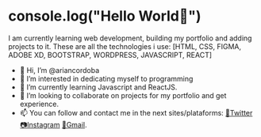 # console.log("Hello World👋")
I am currently learning web development, building my portfolio and adding projects to it. These are all the technologies i use: [HTML, CSS, FIGMA, ADOBE XD, BOOTSTRAP, WORDPRESS, JAVASCRIPT, REACT]

- 👋 Hi, I’m @ariancordoba
- 👀 I’m interested in dedicating myself to programming
- 🌱 I’m currently learning Javascript and ReactJS.
- 💞️ I’m looking to collaborate on projects for my portfolio and get experience.
- 📫 You can follow and contact me in the next sites/plataforms: [🐤Twitter](https://twitter.com/AriannCordoba) [📷Instagram](https://www.instagram.com/ariancordoba_/) [📩Gmail](arian.gasolero@gmail.com).


